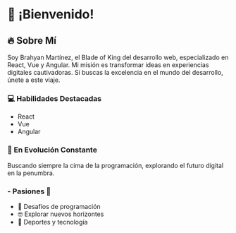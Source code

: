 # 👋 ¡Bienvenido!

## 🔥 Sobre Mí

Soy Brahyan Martínez, el Blade of King del desarrollo web, especializado en React, Vue y Angular. Mi misión es transformar ideas en experiencias digitales cautivadoras. Si buscas la excelencia en el mundo del desarrollo, únete a este viaje.

### 💻 Habilidades Destacadas

- React
- Vue
- Angular

### 🚀 En Evolución Constante

Buscando siempre la cima de la programación, explorando el futuro digital en la penumbra.

### - Pasiones 🎉

- 🧐 Desafíos de programación
- 🤓 Explorar nuevos horizontes
- 🏀 Deportes y tecnología

